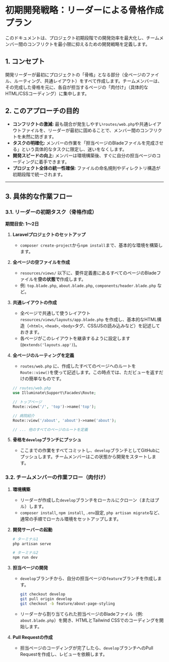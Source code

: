 # 初期開発戦略：リーダーによる骨格作成プラン

このドキュメントは、プロジェクト初期段階での開発効率を最大化し、チームメンバー間のコンフリクトを最小限に抑えるための開発戦略を定義します。

## 1. コンセプト

開発リーダーが最初にプロジェクトの「骨格」となる部分（全ページのファイル、ルーティング、共通レイアウト）をすべて作成します。チームメンバーは、その完成した骨格を元に、各自が担当するページの「肉付け」（具体的なHTML/CSSコーディング）に集中します。

## 2. このアプローチの目的

- **コンフリクトの激減:** 最も競合が発生しやすい`routes/web.php`や共通レイアウトファイルを、リーダーが最初に固めることで、メンバー間のコンフリクトを未然に防ぎます。
- **タスクの明確化:** メンバーの作業を「担当ページのBladeファイルを完成させる」という具体的なタスクに限定し、迷いをなくします。
- **開発スピードの向上:** メンバーは環境構築後、すぐに自分の担当ページのコーディングに着手できます。
- **プロジェクト全体の統一性確保:** ファイルの命名規則やディレクトリ構造が初期段階で統一されます。

---

## 3. 具体的な作業フロー

### 3.1. リーダーの初期タスク（骨格作成）

**期間目安: 1〜2日**

1.  **Laravelプロジェクトのセットアップ**
    - `composer create-project`から`npm install`まで、基本的な環境を構築します。

2.  **全ページの空ファイルを作成**
    - `resources/views/` 以下に、要件定義書にあるすべてのページのBladeファイルを**空の状態で**作成します。
    - 例: `top.blade.php`, `about.blade.php`, `components/header.blade.php` など。

3.  **共通レイアウトの作成**
    - 全ページで共通して使うレイアウト `resources/views/layouts/app.blade.php` を作成し、基本的なHTML構造（`<html>`, `<head>`, `<body>`タグ、CSS/JSの読み込みなど）を記述しておきます。
    - 各ページがこのレイアウトを継承するように設定します (`@extends('layouts.app')`)。

4.  **全ページのルーティングを定義**
    - `routes/web.php` に、作成したすべてのページへのルートを`Route::view()`を使って記述します。この時点では、ただビューを返すだけの簡単なものです。
    ```php
    // routes/web.php
    use Illuminate\Support\Facades\Route;

    // トップページ
    Route::view('/', 'top')->name('top');

    // 病院紹介
    Route::view('/about', 'about')->name('about');

    // ... 他のすべてのページのルートを定義
    ```

5.  **骨格を`develop`ブランチにプッシュ**
    - ここまでの作業をすべてコミットし、`develop`ブランチとしてGitHubにプッシュします。チームメンバーはこの状態から開発をスタートします。

### 3.2. チームメンバーの作業フロー（肉付け）

1.  **環境構築**
    - リーダーが作成した`develop`ブランチをローカルにクローン（またはプル）します。
    - `composer install`, `npm install`, `.env`設定, `php artisan migrate`など、通常の手順でローカル環境をセットアップします。

2.  **開発サーバーの起動**
    ```bash
    # ターミナル1
    php artisan serve

    # ターミナル2
    npm run dev
    ```

3.  **担当ページの開発**
    - `develop`ブランチから、自分の担当ページの`feature`ブランチを作成します。
      ```bash
      git checkout develop
      git pull origin develop
      git checkout -b feature/about-page-styling
      ```
    - リーダーから割り当てられた担当ページのBladeファイル（例: `about.blade.php`）を開き、HTMLとTailwind CSSでのコーディングを開始します。

4.  **Pull Requestの作成**
    - 担当ページのコーディングが完了したら、`develop`ブランチへのPull Requestを作成し、レビューを依頼します。

